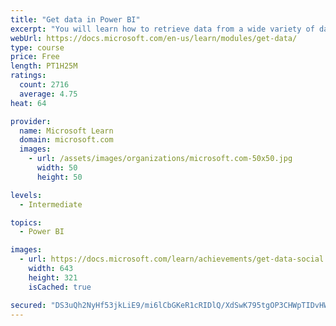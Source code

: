```yaml
---
title: "Get data in Power BI"
excerpt: "You will learn how to retrieve data from a wide variety of data sources, including Microsoft Excel, relational databases, and NoSQL data stores. You will also learn how to improve performance while retrieving data."
webUrl: https://docs.microsoft.com/en-us/learn/modules/get-data/
type: course
price: Free
length: PT1H25M
ratings:
  count: 2716
  average: 4.75
heat: 64

provider:
  name: Microsoft Learn
  domain: microsoft.com
  images:
    - url: /assets/images/organizations/microsoft.com-50x50.jpg
      width: 50
      height: 50

levels:
  - Intermediate

topics:
  - Power BI

images:
  - url: https://docs.microsoft.com/learn/achievements/get-data-social.png
    width: 643
    height: 321
    isCached: true

secured: "DS3uQh2NyHf53jkLiE9/mi6lCbGKeR1cRIDlQ/XdSwK795tgOP3CHWpTIDvHW+caDDLsYX66DHwk8y3mUD7dlpjZJIBFvBMm+gEbgbVOJGNcP5HQPJB1RiLBlxFzJMJOD5avOrO3HhrGCLCjEYgG/DCbjO1G/XbxPGduFLxKu/J6iCSNEaSUe4l+W2tZw6P19hkxo/BJZ9+tx5XknhVBYW2GYy3iNelV4q2Y10NDQtIbTrJoTjACoA7ISknlk1wHaNwly/X6auyVYK7Amohc4e7+1exLmTHJk4X97tOaKn9arDcctd9wRfRYz9SMgXNs3O7gf/BqWnVLz8xEHlVyYWeNKzWMDKVamj4pSuaG2GfziP6zYfil5ZAo4qjYlKxOKJ3aGs3h5W9Lk8oO5YDvDXbCDhzSlAvzaEo+wT9n4zI=;pQgPKR2bQ5qfDU2iCDI/Jw=="
---
```


